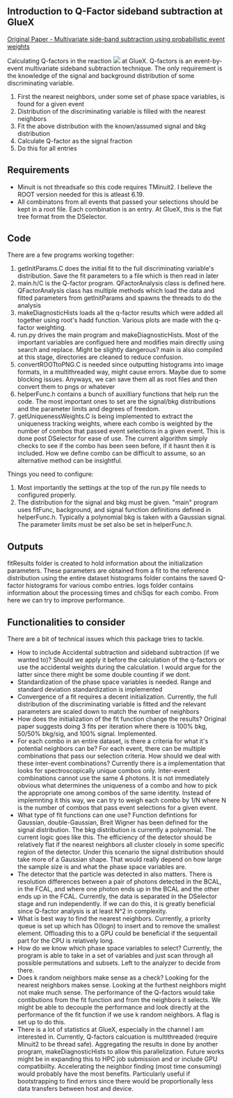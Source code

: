 ## Introduction to Q-Factor sideband subtraction at GlueX
[Original Paper - Multivariate side-band subtraction using probabilistic event weights](https://arxiv.org/pdf/0809.2548.pdf)


Calculating Q-factors in the reaction <img src="https://render.githubusercontent.com/render/math?math=\gamma p\rightarrow\pi^0\eta p \rightarrow 4\gamma p"> at GlueX.
Q-factors is an event-by-event multivariate sideband subtraction technique. The only requirement is the knowledge of the signal and background distribution of some discriminating variable. 
1. First the nearest neighbors, under some set of phase space variables, is found for a given event
2. Distribution of the discriminating variable is filled with the nearest neighbors
3. Fit the above distribution with the known/assumed signal and bkg distribution
4. Calculate Q-factor as the signal fraction
5. Do this for all entries


## Requirements
- Minuit is not threadsafe so this code requires TMinuit2. I believe the ROOT version needed for this is atleast 6.19.
- All combinatons from all events that passed your selections should be kept in a root file. Each combination is an entry. At GlueX, this is the flat tree format from the DSelector.  

## Code
There are a few programs working together:
1. getInitParams.C does the initial fit to the full discriminating variable's distribution. Save the fit parameters to a file which is then read in later
2. main.h/C is the Q-factor program. QFactorAnalysis class is defined here. QFactorAnalysis class has multiple methods which load the data and fitted parameters from getInitParams and spawns the threads to do the analysis
3. makeDiagnosticHists loads all the q-factor results which were added all together using root's hadd function. Various plots are made with the q-factor weighting. 
4. run.py drives the main program and makeDiagnosticHists. Most of the important variables are configued here and modifies main directly using search and replace. Might be slightly dangerous? main is also compiled at this stage, directories are cleaned to reduce confusion. 
5. convertROOTtoPNG.C is needed since outputting histograms into image formats, in a multithreaded way, might cause errors. Maybe due to some blocking issues. Anyways, we can save them all as root files and then convert them to pngs or whatever
6. helperFunc.h contains a bunch of auxilliary functions that help run the code. The most important ones to set are the signal/bkg distributions and the parameter limits and degrees of freedom.
7. getUniquenessWeights.C is being implemented to extract the uniqueness tracking weights, where each combo is weighted by the number of combos that passed event selections in a given event. This is done post DSelector for ease of use. The current algorithm simply checks to see if the combo has been seen before, if it hasnt then it is included. How we define combo can be difficult to assume, so an alternative method can be insightful.

Things you need to configure:
1. Most importantly the settings at the top of the run.py file needs to configured properly.
2. The distribution for the signal and bkg must be given. "main" program uses fitFunc, background, and signal function definitions defined in helperFunc.h. Typically a polynomial bkg is taken with a Gaussian signal. The parameter limits must be set also be set in helperFunc.h. 


## Outputs
fitResults folder is created to hold information about the initialization parameters. These parameters are obtained from a fit to the reference distribution using the entire dataset
histograms folder contains the saved Q-factor histograms for various combo entries. 
logs folder contains information about the processing times and chiSqs for each combo. From here we can try to improve performance.


## Functionalities to consider
There are a bit of technical issues which this package tries to tackle. 
- How to include Accidental subtraction and sideband subtraction (if we wanted to)? Should we apply it before the calculation of the q-factors or use the accidental weights during the calculation. I would argue for the latter since there might be some double counting if we dont. 
- Standardization of the phase space variables is needed. Range and standard deviation standardization is implemented
- Convergence of a fit requires a decent initialization. Currently, the full distribution of the discriminating variable is fitted and the relevant parameters are scaled down to match the number of neighbors
- How does the initialization of the fit function change the results? Original paper suggests doing 3 fits per iteration where there is 100% bkg, 50/50% bkg/sig, and 100% signal. Implemented.
- For each combo in an entire dataset, is there a criteria for what it's potential neighbors can be? For each event, there can be multiple combinations that pass our selection criteria. How should we deal with these inter-event combinations? Currently there is a implementation that looks for spectroscopically unique combos only. Inter-event combinations cannot use the same 4 photons. It is not immediately obvious what determines the uniqueness of a combo and how to pick the appropriate one among combos of the same identity. Instead of implemnting it this way, we can try to weigh each combo by 1/N where N is the number of combos that pass event selections for a given event.
- What type of fit functions can one use? Function defintions for Gaussian, double-Gaussian, Breit Wigner has been defined for the signal distribution. The bkg distribution is currently a polynomial. The current logic goes like this. The efficiency of the detector should be relatively flat if the nearest neighbors all cluster closely in some specific region of the detector. Under this scenario the signal distribution should take more of a Gaussian shape. That would really depend on how large the sample size is and what the phase space variables are.
- The detector that the particle was detected in also matters. There is resolution differences between a pair of photons detected in the BCAL, in the FCAL, and where one photon ends up in the BCAL and the other ends up in the FCAL. Currently, the data is separated in the DSelector stage and run independently. If we can do this, it is greatly beneficial since Q-factor analysis is at least N^2 in complexity.
- What is best way to find the nearest neighbors. Currently, a priority queue is set up which has O(logn) to insert and to remove the smallest element. Offloading this to a GPU could be beneficial if the sequentail part for the CPU is relatively long.
- How do we know which phase space variables to select? Currently, the program is able to take in a set of variables and just scan through all possible permutations and subsets. Left to the analyzer to decide from there.
- Does k random neighbors make sense as a check? Looking for the nearest neighbors makes sense. Looking at the furthest neighbors might not make much sense.  The performance of the Q-factors would take contibutions from the fit function and from the neighbors it selects. We might be able to decouple the performance and look directly at the performance of the fit function if we use k random neighbors. A flag is set up to do this.
- There is a lot of statistics at GlueX, especially in the channel I am interested in. Currently, Q-factors calcuation is multithreaded (require Minuit2 to be thread safe). Aggregating the results in done by another program, makeDiagnosticHists to allow this parallelization. Future works might be in expanding this to HPC job submission and or include GPU compatibiilty. Accelerating the neighbor finding (most time consuming) would probably have the most benefits. Particularly useful if bootstrapping to find errors since there would be proportionally less data transfers between host and device. 
